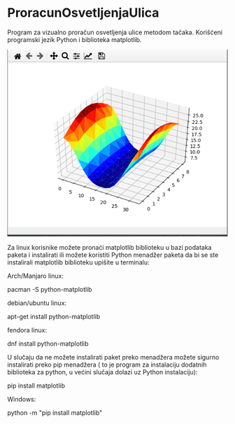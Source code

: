 # ProracunOsvetljenjaUlica
Program za vizualno proračun osvetljenja ulice metodom tačaka. Korišćeni programski jezik Python i biblioteka matplotlib.

![alt text](https://raw.githubusercontent.com/AndySrb/ProracunOsvetljenjaUlica/master/Primer.png)

Za linux korisnike možete pronaći matplotlib biblioteku u bazi podataka paketa i instalirati ili možete koristiti Python menadžer paketa da bi se ste instalirali matplotlib biblioteku upišite u terminalu:


Arch/Manjaro linux:

pacman -S python-matplotlib

debian/ubuntu linux:

apt-get install python-matplotlib

fendora linux:

dnf install python-matplotlib

U slučaju da ne možete instalirati paket preko menadžera možete sigurno instalirati preko pip menadžera ( to je program za instalaciju dodatnih biblioteka za python, u većini slučaja dolazi uz Python instalaciju):

pip install matplotlib


Windows:

python -m "pip install matplotlib"
